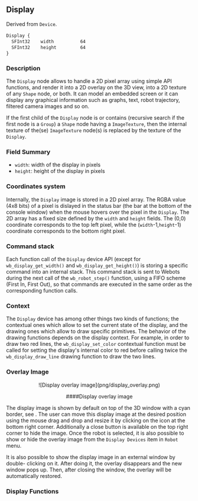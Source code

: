 ## Display

Derived from `Device`.


```
Display {
  SFInt32    width          64
  SFInt32    height         64
}
```

### Description

The `Display` node allows to handle a 2D pixel array using simple API functions,
and render it into a 2D overlay on the 3D view, into a 2D texture of any `Shape`
node, or both. It can model an embedded screen or it can display any graphical
information such as graphs, text, robot trajectory, filtered camera images and
so on.

If the first child of the `Display` node is or contains (recursive search if the
first node is a `Group`) a `Shape` node having a `ImageTexture`, then the
internal texture of the(se) `ImageTexture` node(s) is replaced by the texture of
the `Display`.

### Field Summary

- `width`: width of the display in pixels
- `height`: height of the display in pixels

### Coordinates system

Internally, the `Display` image is stored in a 2D pixel array. The RGBA value
(4x8 bits) of a pixel is dislayed in the status bar (the bar at the bottom of
the console window) when the mouse hovers over the pixel in the `Display`. The
2D array has a fixed size defined by the `width` and `height` fields. The (0,0)
coordinate corresponds to the top left pixel, while the (`width`-1,`height`-1)
coordinate corresponds to the bottom right pixel.

### Command stack

Each function call of the `Display` device API (except for
`wb_display_get_width()` and `wb_display_get_height()`) is storing a specific
command into an internal stack. This command stack is sent to Webots during the
next call of the `wb_robot_step()` function, using a FIFO scheme (First In,
First Out), so that commands are executed in the same order as the corresponding
function calls.

### Context

The `Display` device has among other things two kinds of functions; the
contextual ones which allow to set the current state of the display, and the
drawing ones which allow to draw specific primitives. The behavior of the
drawing functions depends on the display context. For example, in order to draw
two red lines, the `wb_display_set_color` contextual function must be called for
setting the display's internal color to red before calling twice the
`wb_display_draw_line` drawing function to draw the two lines.

### Overlay Image

<center>
![Display overlay image](png/display_overlay.png)

####Display overlay image
</center>

The display image is shown by default on top of the 3D window with a cyan
border, see . The user can move this display image at the desired position using
the mouse drag and drop and resize it by clicking on the icon at the bottom
right corner. Additionally a close button is available on the top right corner
to hide the image. Once the robot is selected, it is also possible to show or
hide the overlay image from the `Display Devices` item in `Robot` menu.

It is also possible to show the display image in an external window by double-
clicking on it. After doing it, the overlay disappears and the new window pops
up. Then, after closing the window, the overlay will be automatically restored.

### Display Functions

